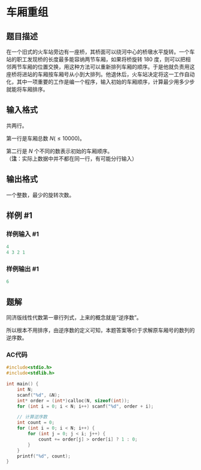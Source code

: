 # 车厢重组

## 题目描述

在一个旧式的火车站旁边有一座桥，其桥面可以绕河中心的桥墩水平旋转。一个车站的职工发现桥的长度最多能容纳两节车厢，如果将桥旋转 $180$ 度，则可以把相邻两节车厢的位置交换，用这种方法可以重新排列车厢的顺序。于是他就负责用这座桥将进站的车厢按车厢号从小到大排列。他退休后，火车站决定将这一工作自动化，其中一项重要的工作是编一个程序，输入初始的车厢顺序，计算最少用多少步就能将车厢排序。

## 输入格式

共两行。  

第一行是车厢总数 $N( \le 10000)$。
  
第二行是 $N$ 个不同的数表示初始的车厢顺序。  
（**注**：实际上数据中并不都在同一行，有可能分行输入）

## 输出格式

一个整数，最少的旋转次数。

## 样例 #1

### 样例输入 #1

```c
4
4 3 2 1
```

### 样例输出 #1

```c
6
```

## 题解

同济版线性代数第一章行列式，上来的概念就是“逆序数”。

所以根本不用排序，由逆序数的定义可知，本题答案等价于求解原车厢号的数列的逆序数。

### AC代码

```c
#include<stdio.h>
#include<stdlib.h>

int main() {
	int N;
	scanf("%d", &N);
	int* order = (int*)calloc(N, sizeof(int));
	for (int i = 0; i < N; i++) scanf("%d", order + i);

	// 计算逆序数
	int count = 0;
	for (int i = 0; i < N; i++) {
		for (int j = 0; j < i; j++) {
			count += order[j] > order[i] ? 1 : 0;
		}
	}
	printf("%d", count);
}
```